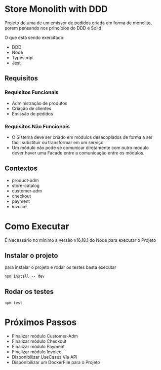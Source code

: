 # Store Monolith with DDD

Projeto de uma de um emissor de pedidos criada em forma de monolito, porem pensando nos princípios do DDD e Solid

O que está sendo exercitado:
- DDD
- Node 
- Typescript
- Jest

## Requisitos
### Requisitos Funcionais

- Administração de produtos
- Criação de clientes
- Emissão de pedidos
### Requisitos Não Funcionais

- O Sistema deve ser criado em módulos desacoplados de forma a ser 
fácil substituir ou transformar em um serviço
- Um módulo não pode se comunicar diretamente com outro modulo dever 
haver uma Facade entre a comunicação entre os módulos.


## Contextos

- product-adm
- store-catalog
- customer-adm
- checkout
- payment
- invoice

# Como Executar

É Necessário no mínimo a versão v16.18.1 do Node para executar o Projeto

## Instalar o projeto
para instalar o projeto e rodar os testes basta executar 

```
npm install -- dev
```

## Rodar os testes

```
npm test
```


# Próximos Passos

- Finalizar módulo Customer-Adm
- Finalizar módulo Checkout
- Finalizar módulo Payment
- Finalizar módulo Invoice
- Disponibilizar UseCases Via API
- Disponibilizar um DockerFile para o Projeto